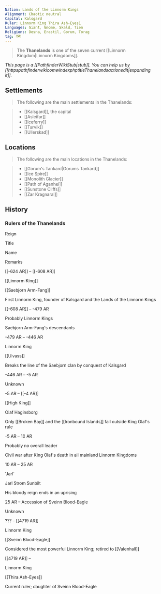```yaml
---
Nation: Lands of the Linnorm Kings
Alignment: Chaotic neutral
Capital: Kalsgard
Ruler: Linnorm King Thira Ash-Eyes1
Languages: Giant, Gnome, Skald, Tien
Religions: Desna, Erastil, Gorum, Torag
tag: 🗺️
---
```


> The **Thanelands** is one of the seven current [[Linnorm Kingdom|Linnorm Kingdoms]].



*This page is a [[PathfinderWikiStub|stub]]. You can help us by [[httpspathfinderwikicomwindexphptitleThanelandsactionedit|expanding it]].*



## Settlements

> The following are the main settlements in the Thanelands:

> - [[Kalsgard]], the capital
> - [[Asleifar]]
> - [[Iceferry]]
> - [[Turvik]]
> - [[Ullerskad]]

## Locations

> The following are the main locations in the Thanelands:

> - [[Gorum's Tankard|Gorums Tankard]]
> - [[Ice Spire]]
> - [[Monolith Glacier]]
> - [[Path of Aganhei]]
> - [[Sunstone Cliffs]]
> - [[Zar Kragnaral]]

## History


### Rulers of the Thanelands



Reign

Title

Name

Remarks


[[-624 AR]] – [[-608 AR]]

[[Linnorm King]]

[[Saebjorn Arm-Fang]]

First Linnorm King, founder of Kalsgard and the Lands of the Linnorm Kings


[[-608 AR]] – -479 AR

Probably Linnorm Kings

Saebjorn Arm-Fang's descendants




-479 AR – -446 AR

Linnorm King

[[Ulvass]]

Breaks the line of the Saebjorn clan by conquest of Kalsgard


-446 AR – -5 AR

Unknown






-5 AR – [[-4 AR]]

[[High King]]

Olaf Haginsborg

Only [[Broken Bay]] and the [[Ironbound Islands]] fall outside King Olaf's rule


-5 AR – 10 AR

Probably no overall leader



Civil war after King Olaf's death in all mainland Linnorm Kingdoms


10 AR – 25 AR

'Jarl'

Jarl Strom Sunbilt

His bloody reign ends in an uprising


25 AR – Accession of Sveinn Blood-Eagle

Unknown






??? – [[4719 AR]]

Linnorm King

[[Sveinn Blood-Eagle]]

Considered the most powerful Linnorm King; retired to [[Valenhall]]


[[4719 AR]] –

Linnorm King

[[Thira Ash-Eyes]]

Current ruler; daughter of Sveinn Blood-Eagle








